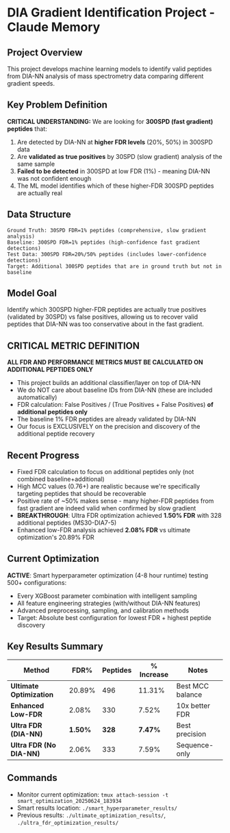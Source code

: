 # DIA Gradient Identification Project - Claude Memory

## Project Overview
This project develops machine learning models to identify valid peptides from DIA-NN analysis of mass spectrometry data comparing different gradient speeds.

## Key Problem Definition
**CRITICAL UNDERSTANDING:** We are looking for **300SPD (fast gradient) peptides** that:
1. Are detected by DIA-NN at **higher FDR levels** (20%, 50%) in 300SPD data
2. Are **validated as true positives** by 30SPD (slow gradient) analysis of the same sample
3. **Failed to be detected** in 300SPD at low FDR (1%) - meaning DIA-NN was not confident enough
4. The ML model identifies which of these higher-FDR 300SPD peptides are actually real

## Data Structure
```
Ground Truth: 30SPD FDR=1% peptides (comprehensive, slow gradient analysis)
Baseline: 300SPD FDR=1% peptides (high-confidence fast gradient detections)
Test Data: 300SPD FDR=20%/50% peptides (includes lower-confidence detections)
Target: Additional 300SPD peptides that are in ground truth but not in baseline
```

## Model Goal
Identify which 300SPD higher-FDR peptides are actually true positives (validated by 30SPD) vs false positives, allowing us to recover valid peptides that DIA-NN was too conservative about in the fast gradient.

## CRITICAL METRIC DEFINITION
**ALL FDR AND PERFORMANCE METRICS MUST BE CALCULATED ON ADDITIONAL PEPTIDES ONLY**
- This project builds an additional classifier/layer on top of DIA-NN
- We do NOT care about baseline IDs from DIA-NN (these are included automatically)
- FDR calculation: False Positives / (True Positives + False Positives) **of additional peptides only**
- The baseline 1% FDR peptides are already validated by DIA-NN
- Our focus is EXCLUSIVELY on the precision and discovery of the additional peptide recovery

## Recent Progress
- Fixed FDR calculation to focus on additional peptides only (not combined baseline+additional)
- High MCC values (0.76+) are realistic because we're specifically targeting peptides that should be recoverable
- Positive rate of ~50% makes sense - many higher-FDR peptides from fast gradient are indeed valid when confirmed by slow gradient
- **BREAKTHROUGH**: Ultra FDR optimization achieved **1.50% FDR** with 328 additional peptides (MS30-DIA7-5)
- Enhanced low-FDR analysis achieved **2.08% FDR** vs ultimate optimization's 20.89% FDR

## Current Optimization
**ACTIVE**: Smart hyperparameter optimization (4-8 hour runtime) testing 500+ configurations:
- Every XGBoost parameter combination with intelligent sampling
- All feature engineering strategies (with/without DIA-NN features)
- Advanced preprocessing, sampling, and calibration methods
- Target: Absolute best configuration for lowest FDR + highest peptide discovery

## Key Results Summary
| Method | FDR% | Peptides | % Increase | Notes |
|--------|------|----------|------------|-------|
| **Ultimate Optimization** | 20.89% | 496 | 11.31% | Best MCC balance |
| **Enhanced Low-FDR** | 2.08% | 330 | 7.52% | 10x better FDR |
| **Ultra FDR (DIA-NN)** | **1.50%** | **328** | **7.47%** | Best precision |
| **Ultra FDR (No DIA-NN)** | 2.06% | 333 | 7.59% | Sequence-only |

## Commands
- Monitor current optimization: `tmux attach-session -t smart_optimization_20250624_183934`
- Smart results location: `./smart_hyperparameter_results/`
- Previous results: `./ultimate_optimization_results/`, `./ultra_fdr_optimization_results/`